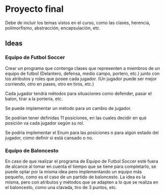 # Proyecto final
Debe de incluir los temas vistos en el curso, como las clases, herencia, polimorfismo, abstracción, encapsulación, etc.

## Ideas
### Equipo de Futbol Soccer
Crear un programa que contenga clases que representen a miembros de un equipo de futbol (Delantero, defensa, medio campo, portero, etc.) junto con los atributos y roles que posee cada jugador. (Un jugador puede ser mejor corriendo, otro en pases, otro en tiros, etc.)

Cada jugador tendrá métodos para situaciones como defender, pasar el balon, tirar a la portería, etc.

Se puede implementar un método para un cambio de jugador.

Se podrían tener definidas 11 posiciones, en las cuales decidir en qué posición va cada jugador según su rol.

Se podría implementar el Enum para las posiciones o para algún estado del jugador, como definir si está cansado o no.

### Equipo de Baloncesto
En caso de que realizar el programa de Equipo de Futbol Soccer esté fuera de alcance al tomar en cuenta el tiempo que se tiene para completarlo, se puede optar por la misma idea pero implementando un equipo más pequeño, como es el caso de un partido de baloncesto.
La idea es la misma, pero con atributos y métodos que se adapten a lo que se realiza en el baloncesto, como una clavada, tiro de 3 puntos, etc.
